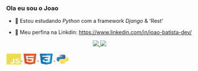 ### Ola eu sou o Joao



- 🌱 Estou estudando *Python* com a framework *Django* & 'Rest'

- 💬 Meu perfina na Linkdin: https://www.linkedin.com/in/joao-batista-dev/

<div align="center">
  <a href="https://github.com/joaobatistafrontend">
  <img height="180em"src="https://githubreadmestats.vercel.app/apiusername=joaobatistafrontend&show_icons=true&theme=darck&include_all_commits=true&count_private=true"/>
  <img height="180em" src="https://github-readme-stats.vercel.app/api/top-langs/?username=joaobatistafrontend&layout=compact&langs_count=7&theme=dracula"/>
</div>
<div style="display: inline_block"><br>
  <img align="center" alt="Rafa-Js" height="30" width="40" src="https://raw.githubusercontent.com/devicons/devicon/master/icons/javascript/javascript-plain.svg">
  <img align="center" alt="Rafa-HTML" height="30" width="40" src="https://raw.githubusercontent.com/devicons/devicon/master/icons/html5/html5-original.svg">
  <img align="center" alt="Rafa-CSS" height="30" width="40" src="https://raw.githubusercontent.com/devicons/devicon/master/icons/css3/css3-original.svg">
  <img align="center" alt="Rafa-Python" height="30" width="40" src="https://raw.githubusercontent.com/devicons/devicon/master/icons/python/python-original.svg">
</div>

